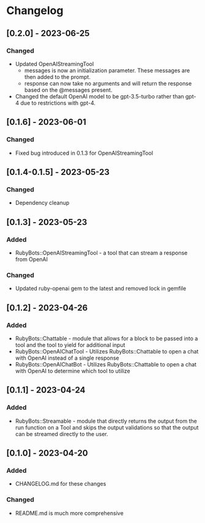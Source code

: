# Changelog

## [0.2.0] - 2023-06-25
### Changed
- Updated OpenAIStreamingTool
  - messages is now an initialization parameter. These messages are then added to the prompt.
  - response can now take no arguments and will return the response based on the @messages present.
- Changed the default OpenAI model to be gpt-3.5-turbo rather than gpt-4 due to restrictions with gpt-4.

## [0.1.6] - 2023-06-01
### Changed
- Fixed bug introduced in 0.1.3 for OpenAIStreamingTool

## [0.1.4-0.1.5] - 2023-05-23
### Changed
- Dependency cleanup

## [0.1.3] - 2023-05-23
### Added
- RubyBots::OpenAIStreamingTool - a tool that can stream a response from OpenAI

### Changed
- Updated ruby-openai gem to the latest and removed lock in gemfile

## [0.1.2] - 2023-04-26
### Added
- RubyBots::Chattable - module that allows for a block to be passed into a tool and the tool to yield for additional input
- RubyBots::OpenAIChatTool - Utilizes RubyBots::Chattable to open a chat with OpenAI instead of a single response
- RubyBots::OpenAIChatBot - Utilizes RubyBots::Chattable to open a chat with OpenAI to determine which tool to utilize

## [0.1.1] - 2023-04-24
### Added
- RubyBots::Streamable - module that directly returns the output from the run function on a Tool and skips the output validations so that the output can be streamed directly to the user.

## [0.1.0] - 2023-04-20
### Added
- CHANGELOG.md for these changes

### Changed
- README.md is much more comprehensive
